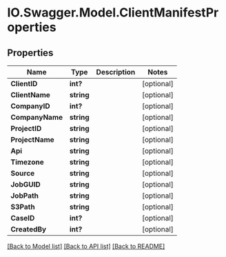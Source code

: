 # IO.Swagger.Model.ClientManifestProperties
## Properties

Name | Type | Description | Notes
------------ | ------------- | ------------- | -------------
**ClientID** | **int?** |  | [optional] 
**ClientName** | **string** |  | [optional] 
**CompanyID** | **int?** |  | [optional] 
**CompanyName** | **string** |  | [optional] 
**ProjectID** | **string** |  | [optional] 
**ProjectName** | **string** |  | [optional] 
**Api** | **string** |  | [optional] 
**Timezone** | **string** |  | [optional] 
**Source** | **string** |  | [optional] 
**JobGUID** | **string** |  | [optional] 
**JobPath** | **string** |  | [optional] 
**S3Path** | **string** |  | [optional] 
**CaseID** | **int?** |  | [optional] 
**CreatedBy** | **int?** |  | [optional] 

[[Back to Model list]](../README.md#documentation-for-models) [[Back to API list]](../README.md#documentation-for-api-endpoints) [[Back to README]](../README.md)

